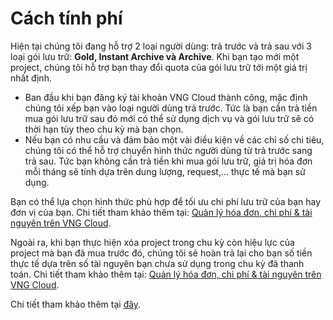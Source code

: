 # Cách tính phí

Hiện tại chúng tôi đang hỗ trợ 2 loại người dùng: trả trước và trả sau với 3 loại gói lưu trữ: **Gold, Instant Archive và Archive**. Khi bạn tạo mới một project, chúng tôi hỗ trợ bạn thay đổi quota của gói lưu trữ tới một giá trị nhất định.

* Ban đầu khi bạn đăng ký tài khoản VNG Cloud thành công, mặc định chúng tôi xếp bạn vào loại người dùng trả trước. Tức là bạn cần trả tiền mua gói lưu trữ sau đó mới có thể sử dụng dịch vụ và gói lưu trữ sẽ có thời hạn tùy theo chu kỳ mà bạn chọn.
* Nếu bạn có nhu cầu và đảm bảo một vài điều kiện về các chỉ số chi tiêu, chúng tôi có thể hỗ trợ chuyển hình thức người dùng từ trả trước sang trả sau. Tức bạn không cần trả tiền khi mua gói lưu trữ, giá trị hóa đơn mỗi tháng sẽ tính dựa trên dung lượng, request,... thực tế mà bạn sử dụng.

Bạn có thể lựa chọn hình thức phù hợp để tối ưu chi phí lưu trữ của bạn hay đơn vị của bạn. Chi tiết tham khảo thêm tại: [Quản lý hóa đơn, chi phí & tài nguyên trên VNG Cloud](https://docs.vngcloud.vn/vng-cloud-document/v/vn/quan-ly-hoa-don-chi-phi-and-tai-nguyen-tren-vng-cloud).

Ngoài ra, khi bạn thực hiện xóa project trong chu kỳ còn hiệu lực của project mà bạn đã mua trước đó, chúng tôi sẽ hoàn trả lại cho bạn số tiền thực tế dựa trên số tài nguyên bạn chưa sử dụng trong chu kỳ đã thanh toán. Chi tiết tham khảo thêm tại: [Quản lý hóa đơn, chi phí & tài nguyên trên VNG Cloud](https://docs.vngcloud.vn/vng-cloud-document/v/vn/quan-ly-hoa-don-chi-phi-and-tai-nguyen-tren-vng-cloud).

Chi tiết tham khảo thêm tại [đây](../object-storage-hcm04/cach-tinh-phi/).
